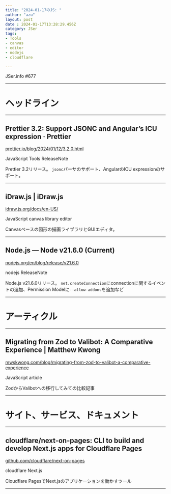 ```yaml
---
title: "2024-01-17のJS: "
author: "azu"
layout: post
date : 2024-01-17T13:28:29.456Z
category: JSer
tags:
- Tools
- canvas
- editor
- nodejs
- cloudflare

---
```


JSer.info #677

----

<h1 class="site-genre">ヘッドライン</h1>

----

## Prettier 3.2: Support JSONC and Angular’s ICU expression · Prettier
[prettier.io/blog/2024/01/12/3.2.0.html](https://prettier.io/blog/2024/01/12/3.2.0.html "Prettier 3.2: Support JSONC and Angular’s ICU expression · Prettier")
<p class="jser-tags jser-tag-icon"><span class="jser-tag">JavaScript</span> <span class="jser-tag">Tools</span> <span class="jser-tag">ReleaseNote</span></p>

Prettier 3.2リリース。
`jsonc`パーサのサポート、AngularのICU expressionのサポート。


----

## iDraw.js | iDraw.js
[idraw.js.org/docs/en-US/](https://idraw.js.org/docs/en-US/ "iDraw.js | iDraw.js")
<p class="jser-tags jser-tag-icon"><span class="jser-tag">JavaScript</span> <span class="jser-tag">canvas</span> <span class="jser-tag">library</span> <span class="jser-tag">editor</span></p>

Canvasベースの図形の描画ライブラリとGUIエディタ。


----

## Node.js — Node v21.6.0 (Current)
[nodejs.org/en/blog/release/v21.6.0](https://nodejs.org/en/blog/release/v21.6.0 "Node.js — Node v21.6.0 (Current)")
<p class="jser-tags jser-tag-icon"><span class="jser-tag">nodejs</span> <span class="jser-tag">ReleaseNote</span></p>

Node.js v21.6.0リリース。
`net.createConnection`にconnectionに関するイベントの追加、Permission Modelに`--allow-addons`を追加など


----
<h1 class="site-genre">アーティクル</h1>

----

## Migrating from Zod to Valibot: A Comparative Experience | Matthew Kwong
[mwskwong.com/blog/migrating-from-zod-to-valibot-a-comparative-experience](https://mwskwong.com/blog/migrating-from-zod-to-valibot-a-comparative-experience "Migrating from Zod to Valibot: A Comparative Experience | Matthew Kwong")
<p class="jser-tags jser-tag-icon"><span class="jser-tag">JavaScript</span> <span class="jser-tag">article</span></p>

ZodからValibotへの移行してみての比較記事


----
<h1 class="site-genre">サイト、サービス、ドキュメント</h1>

----

## cloudflare/next-on-pages: CLI to build and develop Next.js apps for Cloudflare Pages
[github.com/cloudflare/next-on-pages](https://github.com/cloudflare/next-on-pages "cloudflare/next-on-pages: CLI to build and develop Next.js apps for Cloudflare Pages")
<p class="jser-tags jser-tag-icon"><span class="jser-tag">cloudflare</span> <span class="jser-tag">Next.js</span></p>

Cloudflare PagesでNext.jsのアプリケーションを動かすツール


----
